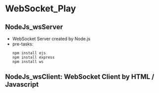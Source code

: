 # WebSocket_Play

## NodeJs_wsServer
- WebSocket Server created by Node.js
- pre-tasks:
  ```
  npm install ejs
  npm install express
  npm install ws
  ```

## NodeJs_wsClient: WebSocket Client by HTML / Javascript

